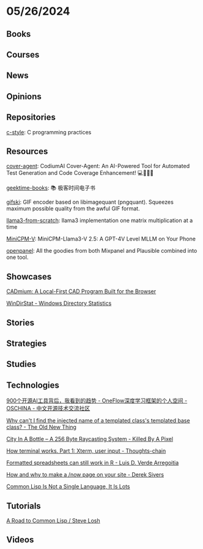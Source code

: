 # 05/26/2024

## Books

## Courses

## News

## Opinions

## Repositories
[c-style](https://github.com/mcinglis/c-style): C programming practices

## Resources
[cover-agent](https://github.com/Codium-ai/cover-agent): CodiumAI Cover-Agent: An AI-Powered Tool for Automated Test Generation and Code Coverage Enhancement! 💻🤖🧪🐞

[geektime-books](https://github.com/it-ebooks-0/geektime-books): 📚 极客时间电子书

[gifski](https://github.com/ImageOptim/gifski): GIF encoder based on libimagequant (pngquant). Squeezes maximum possible quality from the awful GIF format.

[llama3-from-scratch](https://github.com/naklecha/llama3-from-scratch): llama3 implementation one matrix multiplication at a time

[MiniCPM-V](https://github.com/OpenBMB/MiniCPM-V): MiniCPM-Llama3-V 2.5: A GPT-4V Level MLLM on Your Phone

[openpanel](https://github.com/Openpanel-dev/openpanel): All the goodies from both Mixpanel and Plausible combined into one tool.

## Showcases
[CADmium: A Local-First CAD Program Built for the Browser](https://mattferraro.dev/posts/cadmium)

[WinDirStat - Windows Directory Statistics](https://windirstat.net/index.html)

## Stories

## Strategies

## Studies

## Technologies
[900个开源AI工具背后，我看到的趋势 - OneFlow深度学习框架的个人空间 - OSCHINA - 中文开源技术交流社区](https://my.oschina.net/oneflow/blog/11151850)

[Why can't I find the injected name of a templated class's templated base class? - The Old New Thing](https://devblogs.microsoft.com/oldnewthing/20240517-00/?p=109774)

[City In A Bottle – A 256 Byte Raycasting System - Killed By A Pixel](https://frankforce.com/city-in-a-bottle-a-256-byte-raycasting-system/)

[How terminal works. Part 1: Xterm, user input - Thoughts-chain](https://kevroletin.github.io/terminal/2021/12/11/how-terminal-works-in.html)

[Formatted spreadsheets can still work in R - Luis D. Verde Arregoitia](https://luisdva.github.io/rstats/problematic-spreadsheets/)

[How and why to make a /now page on your site - Derek Sivers](https://sive.rs/now2)

[Common Lisp Is Not a Single Language, It Is Lots](https://aartaka.me/cl-is-lots)

## Tutorials
[A Road to Common Lisp / Steve Losh](https://stevelosh.com/blog/2018/08/a-road-to-common-lisp/)

## Videos
